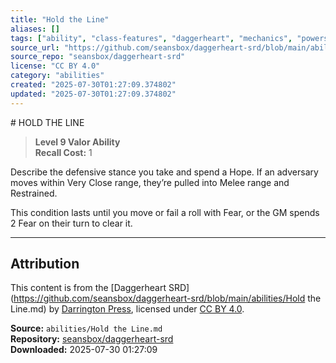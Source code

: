 ```yaml
---
title: "Hold the Line"
aliases: []
tags: ["ability", "class-features", "daggerheart", "mechanics", "powers", "reference", "srd", "ttrpg"]
source_url: "https://github.com/seansbox/daggerheart-srd/blob/main/abilities/Hold the Line.md"
source_repo: "seansbox/daggerheart-srd"
license: "CC BY 4.0"
category: "abilities"
created: "2025-07-30T01:27:09.374802"
updated: "2025-07-30T01:27:09.374802"
---
```


﻿# HOLD THE LINE

> **Level 9 Valor Ability**  
> **Recall Cost:** 1

Describe the defensive stance you take and spend a Hope. If an adversary moves within Very Close range, they’re pulled into Melee range and Restrained.

This condition lasts until you move or fail a roll with Fear, or the GM spends 2 Fear on their turn to clear it.

---

## Attribution

This content is from the [Daggerheart SRD](https://github.com/seansbox/daggerheart-srd/blob/main/abilities/Hold the Line.md) by [Darrington Press](https://darringtonpress.com/), licensed under [CC BY 4.0](https://creativecommons.org/licenses/by/4.0/).

**Source:** `abilities/Hold the Line.md`  
**Repository:** [seansbox/daggerheart-srd](https://github.com/seansbox/daggerheart-srd)  
**Downloaded:** 2025-07-30 01:27:09

